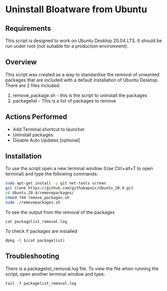 # Uninstall Bloatware from Ubuntu
## Requirements
This script is designed to work on Ubuntu Desktop 20.04 LTS. It should be run under root (not suitable for a production environment).

## Overview
This script was created as a way to standardise the removal of unwanted packages that are included with a default installation of Ubuntu Desktop. There are 2 files included:

1. remove_package.sh - this is the script to uninstall the packages
2. packagelist - This is a list of packages to remove

## Actions Performed
* Add Terminal shortcut to launcher
* Uninstall packages
* Disable Auto Updates [optional]

## Installation
To use the script open a new terminal window (Use Ctrl+alt+T to open terminal) and type the following commands:

```bash
sudo apt-get install -y git net-tools screen
git clone https://github.com/githubapnic/Ubuntu_20.4.git
cd Ubuntu_20.4/removepackages/
chmod 744 remove_packages.sh
sudo ./removepackages.sh
```
To see the output from the removal of the packages

`cat packagelist_removal.log`

To check if packages are installed

`dpkg -l $(cat packagelist)`

## Troubleshooting
There is a packagelist_removal.log file. To view the file when running the script, open another terminal window and type:
```
tail -f packagelist_removal.log
